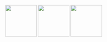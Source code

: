<p float="left">
  <img src="http://github-readme-streak-stats.herokuapp.com?user=sofiahag&theme=radical&hide_border=true&mode=weekly&hide_current_streak=true" width="100" />
  <img src="https://github-readme-stats.vercel.app/api/top-langs/?username=sofiahag&layout=compact&theme=radical" width="100" /> 
  <img src="https://github-readme-stats.vercel.app/api?username=sofiahag&show_icons=true&theme=radical" width="100" />
</p>
